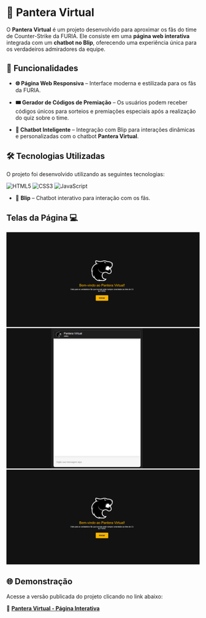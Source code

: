 # 🐾 Pantera Virtual

O **Pantera Virtual** é um projeto desenvolvido para aproximar os fãs do time de Counter-Strike da FURIA. Ele consiste em uma **página web interativa** integrada com um **chatbot no Blip**, oferecendo uma experiência única para os verdadeiros admiradores da equipe.

## 🚀 Funcionalidades

- **🌐 Página Web Responsiva** – Interface moderna e estilizada para os fãs da FURIA.

- **🎟️ Gerador de Códigos de Premiação** – Os usuários podem receber códigos únicos para sorteios e premiações especiais após a realização do quiz sobre o time.

- **🤖 Chatbot Inteligente** – Integração com Blip para interações dinâmicas e personalizadas com o chatbot **Pantera Virtual**.


## 🛠️ Tecnologias Utilizadas

O projeto foi desenvolvido utilizando as seguintes tecnologias:

![HTML5](https://img.shields.io/badge/html5-%23E34F26.svg?style=for-the-badge&logo=html5&logoColor=white)
![CSS3](https://img.shields.io/badge/css3-%231572B6.svg?style=for-the-badge&logo=css3&logoColor=white)
![JavaScript](https://img.shields.io/badge/javascript-%23323330.svg?style=for-the-badge&logo=javascript&logoColor=%23F7DF1E)
- 🔹 **Blip** – Chatbot interativo para interação com os fãs.

## Telas da Página 💻
![alt text](images/image-inicio.png)
![alt text](images/image-chat.png)
![alt text](images/image-inicio.png)

## 🌐 Demonstração

Acesse a versão publicada do projeto clicando no link abaixo:

🔗 [**Pantera Virtual - Página Interativa**](https://mbdomingues.github.io/PanteraVirtual/)